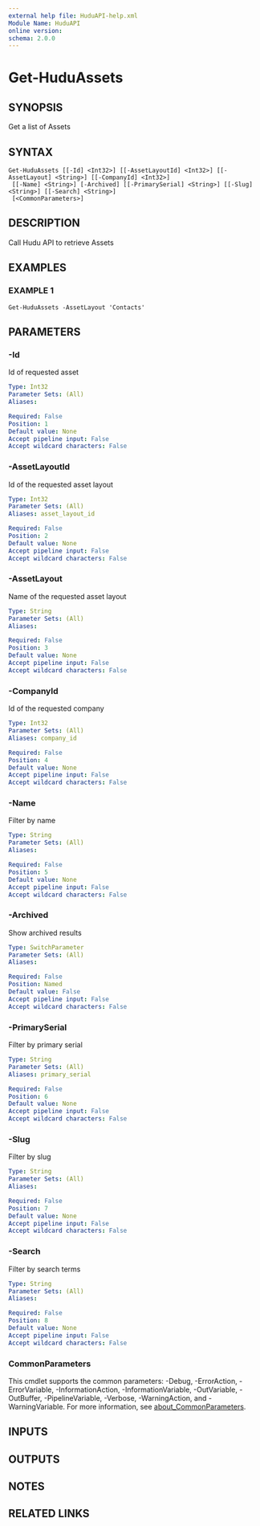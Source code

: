 ```yaml
---
external help file: HuduAPI-help.xml
Module Name: HuduAPI
online version:
schema: 2.0.0
---
```


# Get-HuduAssets

## SYNOPSIS
Get a list of Assets

## SYNTAX

```
Get-HuduAssets [[-Id] <Int32>] [[-AssetLayoutId] <Int32>] [[-AssetLayout] <String>] [[-CompanyId] <Int32>]
 [[-Name] <String>] [-Archived] [[-PrimarySerial] <String>] [[-Slug] <String>] [[-Search] <String>]
 [<CommonParameters>]
```

## DESCRIPTION
Call Hudu API to retrieve Assets

## EXAMPLES

### EXAMPLE 1
```
Get-HuduAssets -AssetLayout 'Contacts'
```

## PARAMETERS

### -Id
Id of requested asset

```yaml
Type: Int32
Parameter Sets: (All)
Aliases:

Required: False
Position: 1
Default value: None
Accept pipeline input: False
Accept wildcard characters: False
```

### -AssetLayoutId
Id of the requested asset layout

```yaml
Type: Int32
Parameter Sets: (All)
Aliases: asset_layout_id

Required: False
Position: 2
Default value: None
Accept pipeline input: False
Accept wildcard characters: False
```

### -AssetLayout
Name of the requested asset layout

```yaml
Type: String
Parameter Sets: (All)
Aliases:

Required: False
Position: 3
Default value: None
Accept pipeline input: False
Accept wildcard characters: False
```

### -CompanyId
Id of the requested company

```yaml
Type: Int32
Parameter Sets: (All)
Aliases: company_id

Required: False
Position: 4
Default value: None
Accept pipeline input: False
Accept wildcard characters: False
```

### -Name
Filter by name

```yaml
Type: String
Parameter Sets: (All)
Aliases:

Required: False
Position: 5
Default value: None
Accept pipeline input: False
Accept wildcard characters: False
```

### -Archived
Show archived results

```yaml
Type: SwitchParameter
Parameter Sets: (All)
Aliases:

Required: False
Position: Named
Default value: False
Accept pipeline input: False
Accept wildcard characters: False
```

### -PrimarySerial
Filter by primary serial

```yaml
Type: String
Parameter Sets: (All)
Aliases: primary_serial

Required: False
Position: 6
Default value: None
Accept pipeline input: False
Accept wildcard characters: False
```

### -Slug
Filter by slug

```yaml
Type: String
Parameter Sets: (All)
Aliases:

Required: False
Position: 7
Default value: None
Accept pipeline input: False
Accept wildcard characters: False
```

### -Search
Filter by search terms

```yaml
Type: String
Parameter Sets: (All)
Aliases:

Required: False
Position: 8
Default value: None
Accept pipeline input: False
Accept wildcard characters: False
```

### CommonParameters
This cmdlet supports the common parameters: -Debug, -ErrorAction, -ErrorVariable, -InformationAction, -InformationVariable, -OutVariable, -OutBuffer, -PipelineVariable, -Verbose, -WarningAction, and -WarningVariable. For more information, see [about_CommonParameters](http://go.microsoft.com/fwlink/?LinkID=113216).

## INPUTS

## OUTPUTS

## NOTES

## RELATED LINKS
